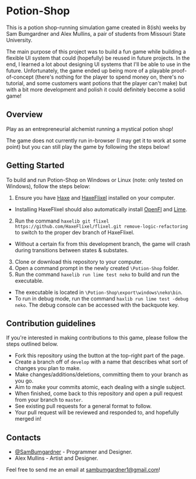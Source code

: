# Potion-Shop
This is a potion shop-running simulation game created in 8(ish) weeks by Sam Bumgardner and Alex Mullins, a pair of students from Missouri State University.

The main purpose of this project was to build a fun game while building a flexible UI system that could (hopefully) be reused in future projects. 
In the end, I learned a lot about designing UI systems that I'll be able to use in the future. Unfortunately, the game ended up being more of a playable proof-of-concept
(there's nothing for the player to spend money on, there's no tutorial, and some customers want potions that the player can't make) but with a bit more development and 
polish it could definitely become a solid game!

## Overview

Play as an entrepreneurial alchemist running a mystical potion shop!

The game does not currently run in-browser (I may get it to work at some point) but you can still play the game by following the steps below!

## Getting Started

To build and run Potion-Shop on Windows or Linux (note: only tested on Windows), follow the steps below:

1. Ensure you have [Haxe](http://www.haxe.org/download) and [HaxeFlixel](http://www.haxeflixel.com) installed on your computer.
  * Installing HaxeFlixel should also automatically install [OpenFl](http://www.openfl.org/learn/docs/getting-started/) and [Lime](https://lib.haxe.org/p/lime).
2. Run the command `haxelib git flixel https://github.com/HaxeFlixel/flixel.git remove-logic-refactoring` to switch to the proper dev branch of HaxeFlixel.
  * Without a certain fix from this development branch, the game will crash during transitions between states & substates.
3. Clone or download this repository to your computer.	
4. Open a command prompt in the newly created `\Potion-Shop` folder.
5. Run the command `haxelib run lime test neko` to build and run the executable.
  * The executable is located in `\Potion-Shop\export\windows\neko\bin`.
  * To run in debug mode, run the command `haxlib run lime test -debug neko`. The debug console can be accessed with the backquote key.
  
## Contribution guidelines

If you're interested in making contributions to this game, please follow the steps outlined below.

* Fork this repository using the button at the top-right part of the page.
* Create a branch off of `develop` with a name that describes what sort of changes you plan to make.
* Make changes/additions/deletions, committing them to your branch as you go. 
 * Aim to make your commits atomic, each dealing with a single subject.
* When finished, come back to this repository and open a pull request from your branch to `master`.
 * See existing pull requests for a general format to follow.
* Your pull request will be reviewed and responded to, and hopefully merged in!

## Contacts

* [@SamBumgardner](https://github.com/SamBumgardner) - Programmer and Designer.
* Alex Mullins - Artist and Designer.

Feel free to send me an email at sambumgardner1@gmail.com!